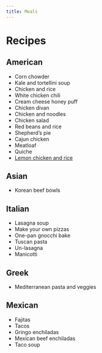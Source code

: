 ```yaml
---
title: Meals
---
```

# Recipes
## American
- Corn chowder
- Kale and tortellini soup
- Chicken and rice
- White chicken chili
- Cream cheese honey puff
- Chicken divan
- Chicken and noodles
- Chicken salad
- Red beans and rice
- Shepherd’s pie
- Cajun chicken
- Meatloaf
- Quiche
- [Lemon chicken and rice](/meals/lemon_chicken.md)
## Asian
- Korean beef bowls
## Italian
- Lasagna soup
- Make your own pizzas
- One-pan gnocchi bake
- Tuscan pasta
- Un-lasagna
- Manicotti
## Greek
- Mediterranean pasta and veggies
## Mexican
- Fajitas
- Tacos
- Gringo enchiladas
- Mexican beef enchiladas
- Taco soup